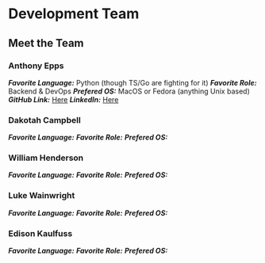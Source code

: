 # Development Team

## Meet the Team

### Anthony Epps

**_Favorite Language:_** Python (though TS/Go are fighting for it)
**_Favorite Role:_** Backend & DevOps
**_Prefered OS:_** MacOS or Fedora (anything Unix based)
**_GitHub Link:_** [Here](https://github.com/HaffCaff)
**_LinkedIn:_** [Here](https://www.linkedin.com/in/adepps/)

### Dakotah Campbell

**_Favorite Language:_**
**_Favorite Role:_**
**_Prefered OS:_**

### William Henderson

**_Favorite Language:_**
**_Favorite Role:_**
**_Prefered OS:_**

### Luke Wainwright

**_Favorite Language:_**
**_Favorite Role:_**
**_Prefered OS:_**

### Edison Kaulfuss

**_Favorite Language:_**
**_Favorite Role:_**
**_Prefered OS:_**
